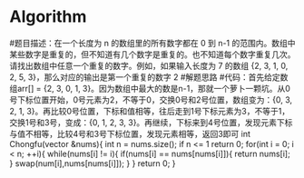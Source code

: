 # Algorithm
#题目描述：在一个长度为 n 的数组里的所有数字都在 0 到 n-1 的范围内。数组中某些数字是重复的，但不知道有几个数字是重复的。也不知道每个数字重复几次。请找出数组中任意一个重复的数字。例如，如果输入长度为 7 的数组 {2, 3, 1, 0, 2, 5, 3}，那么对应的输出是第一个重复的数字 2
#解题思路
#代码：首先给定数组arr[] = {2, 3, 0, 1, 3}。因为数组中最大的数是n-1，那就一个萝卜一颗坑。从0号下标位置开始，0号元素为2，不等于0，交换0号和2号位置，数组变为：{0, 3, 2, 1, 3}。再比较0号位置，下标和值相等，往后走到1号下标元素为3，不等于1，交换1号和3号，变成：{0, 1, 2, 3, 3}。再继续，下标来到4号位置，发现元素下标与值不相等，比较4号和3号下标位置，发现元素相等，返回3即可
int Chongfu(vector<int> &nums){
  int n = nums.size();
  if n <= 1 return 0;
  for(int i = 0; i < n; ++i){
    while(nums[i] != i){
      if(nums[i] == nums[nums[i]]){
        return nums[i];
      }
      swap(num[i],nums[nums[i]]);
    }
  }
  return 0;
}
